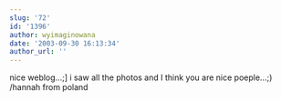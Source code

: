 ```yaml
---
slug: '72'
id: '1396'
author: wyimaginowana
date: '2003-09-30 16:13:34'
author_url: ''
---
```

nice weblog...;] i saw all the photos and I think you are nice poeple...;) 
/hannah from poland
